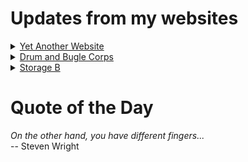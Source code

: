 # Updates from my websites

<details><summary> <a href="https://www.amon-hen.com">Yet Another Website</a> </summary>

* <a href="https://www.amon-hen.com/books/33457">Newtonian Swag: 2024</a>
* <a href="https://www.amon-hen.com/science/33389">Mmmm,  Thermo-stabilized turkey</a>
* <a href="https://www.amon-hen.com/computing/internet/www/435">Quote of the Day</a>
* <a href="https://www.amon-hen.com/religion/242">So, shall I begin the Christmas story?</a>
* <a href="https://www.amon-hen.com/television/5079">MST3K 0321 – Santa Claus Conquers the Martians</a>
* <a href="https://www.amon-hen.com/politics/33444">Why is Missouri’s population declining?</a>
* <a href="https://www.amon-hen.com/politics/33441">House Publishes Gaetz Ethics Report</a>
* <a href="https://www.amon-hen.com/politics/33432">Last Week Tonight – S2 E9: The IRS, Hillary Clinton & Cuba</a>
* <a href="https://www.amon-hen.com/humor/18780">Happy Festivus!</a>
* <a href="https://www.amon-hen.com/humor/5249">Festivus is Coming</a>
</details>

<details><summary> <a href="https://www.drum-corps.net">Drum and Bugle Corps</a> </summary>

* <a href="https://www.drum-corps.net/news/3615">Drum Corps World – January 2025</a>
* <a href="https://www.drum-corps.net/news/3604">DCI phasing out historic library of physical audio/video products</a>
* <a href="https://www.drum-corps.net/news/3602">Drum Corps World – December 2024</a>
* <a href="https://www.drum-corps.net/news/3588">2025 Drum Corps International Tour Schedule</a>
* <a href="https://www.drum-corps.net/news/3585">Drum Corps International Magazine – November 2024</a>
* <a href="https://www.drum-corps.net/news/3577">Jersey Surf Withdraws from 2025 DCI Summer Tour</a>
* <a href="https://www.drum-corps.net/news/3574">Drum Corps World – November 2024</a>
* <a href="https://www.drum-corps.net/news/3570">Directors adopt new competitive format for 2025 DCI All-Age Championship</a>
* <a href="https://www.drum-corps.net/news/3505">Drum Corps World – October 2024</a>
* <a href="https://www.drum-corps.net/news/3391">Drum Corps World –  September 2024</a>
</details>

<details><summary> <a href="https://www.storage-b.com">Storage B</a> </summary>

* <a href="https://www.storage-b.com/c/1015">Uploading Consciousness</a>
* <a href="https://www.storage-b.com/humor/1003">SCRUM: An Honest Ad</a>
* <a href="https://www.storage-b.com/humor/996">Agile vs. Waterfall</a>
* <a href="https://www.storage-b.com/c/969">Delivering Safe C++</a>
* <a href="https://www.storage-b.com/c/962">Full Interview With the Creator of C++</a>
* <a href="https://www.storage-b.com/humor/951">How To Regex</a>
* <a href="https://www.storage-b.com/ai/908">Nightmare Fuel from Bing Image Creator</a>
* <a href="https://www.storage-b.com/ai/904">We’re Safe</a>
* <a href="https://www.storage-b.com/ai/901">Enjoy Your AI-generated Work</a>
* <a href="https://www.storage-b.com/humor/896">Blue Tick Marks</a>
</details>

# Quote of the Day
<p><em>On the other hand, you have different fingers...</em><br /> -- Steven Wright</p>